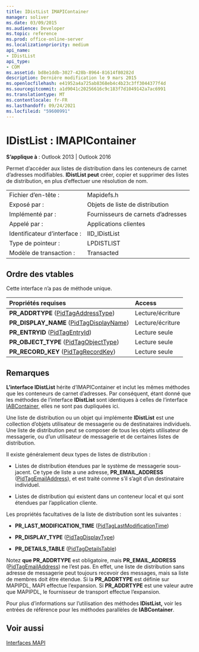```yaml
---
title: IDistList IMAPIContainer
manager: soliver
ms.date: 03/09/2015
ms.audience: Developer
ms.topic: reference
ms.prod: office-online-server
ms.localizationpriority: medium
api_name:
- IDistList
api_type:
- COM
ms.assetid: bd8e1ddb-3027-428b-8964-81614f80282d
description: Dernière modification le 9 mars 2015
ms.openlocfilehash: e41952a4a725ab8368eb4c4b23c3ff3044377f4d
ms.sourcegitcommit: a1d9041c20256616c9c183f7d1049142a7ac6991
ms.translationtype: MT
ms.contentlocale: fr-FR
ms.lasthandoff: 09/24/2021
ms.locfileid: "59600991"
---
```

# <a name="idistlist--imapicontainer"></a>IDistList : IMAPIContainer

  
  
**S’applique à** : Outlook 2013 | Outlook 2016 
  
Permet d’accéder aux listes de distribution dans les conteneurs de carnet d’adresses modifiables. **IDistList peut** créer, copier et supprimer des listes de distribution, en plus d’effectuer une résolution de nom. 
  
|||
|:-----|:-----|
|Fichier d’en-tête :  <br/> |Mapidefs.h  <br/> |
|Exposé par :  <br/> |Objets de liste de distribution  <br/> |
|Implémenté par :  <br/> |Fournisseurs de carnets d’adresses  <br/> |
|Appelé par :  <br/> |Applications clientes  <br/> |
|Identificateur d’interface :  <br/> |IID_IDistList  <br/> |
|Type de pointeur :  <br/> |LPDISTLIST  <br/> |
|Modèle de transaction :  <br/> |Transacted  <br/> |
   
## <a name="vtable-order"></a>Ordre des vtables

Cette interface n’a pas de méthode unique.
  
|**Propriétés requises**|**Access**|
|:-----|:-----|
|**PR_ADDRTYPE** ([PidTagAddressType](pidtagaddresstype-canonical-property.md))  <br/> |Lecture/écriture  <br/> |
|**PR_DISPLAY_NAME** ([PidTagDisplayName](pidtagdisplayname-canonical-property.md))  <br/> |Lecture/écriture  <br/> |
|**PR_ENTRYID** ([PidTagEntryId](pidtagentryid-canonical-property.md))  <br/> |Lecture seule  <br/> |
|**PR_OBJECT_TYPE** ([PidTagObjectType](pidtagobjecttype-canonical-property.md))  <br/> |Lecture seule  <br/> |
|**PR_RECORD_KEY** ([PidTagRecordKey](pidtagrecordkey-canonical-property.md))  <br/> |Lecture seule  <br/> |
   
## <a name="remarks"></a>Remarques

**L’interface IDistList** hérite d’IMAPIContainer et inclut les mêmes méthodes que les conteneurs de carnet d’adresses. [](imapicontainerimapiprop.md) Par conséquent, étant donné que les méthodes de l’interface **IDistList** sont identiques à celles de l’interface [IABContainer,](iabcontainerimapicontainer.md) elles ne sont pas dupliquées ici. 
  
Une liste de distribution ou un objet qui implémente **IDistList** est une collection d’objets utilisateur de messagerie ou de destinataires individuels. Une liste de distribution peut se composer de tous les objets utilisateur de messagerie, ou d’un utilisateur de messagerie et de certaines listes de distribution. 
  
Il existe généralement deux types de listes de distribution :
  
- Listes de distribution étendues par le système de messagerie sous-jacent. Ce type de liste a une adresse, **PR_EMAIL_ADDRESS** ([PidTagEmailAddress](pidtagemailaddress-canonical-property.md)), et est traité comme s’il s’agit d’un destinataire individuel. 
    
- Listes de distribution qui existent dans un conteneur local et qui sont étendues par l’application cliente.
    
Les propriétés facultatives de la liste de distribution sont les suivantes :
  
- **PR_LAST_MODIFICATION_TIME** ([PidTagLastModificationTime](pidtaglastmodificationtime-canonical-property.md))
    
- **PR_DISPLAY_TYPE** ([PidTagDisplayType](pidtagdisplaytype-canonical-property.md)) 
    
- **PR_DETAILS_TABLE** ([PidTagDetailsTable](pidtagdetailstable-canonical-property.md)) 
    
Notez **que PR_ADDRTYPE** est obligatoire, mais **PR_EMAIL_ADDRESS** ([PidTagEmailAddress](pidtagemailaddress-canonical-property.md)) ne l’est pas. En effet, une liste de distribution sans adresse de messagerie peut toujours recevoir des messages, mais sa liste de membres doit être étendue. Si la **PR_ADDRTYPE** est définie sur MAPIPDL, MAPI effectue l’expansion. Si **PR_ADDRTYPE** est une valeur autre que MAPIPDL, le fournisseur de transport effectue l’expansion. 
  
Pour plus d’informations sur l’utilisation des méthodes **IDistList,** voir les entrées de référence pour les méthodes parallèles de **IABContainer**.
  
## <a name="see-also"></a>Voir aussi



[Interfaces MAPI](mapi-interfaces.md)

